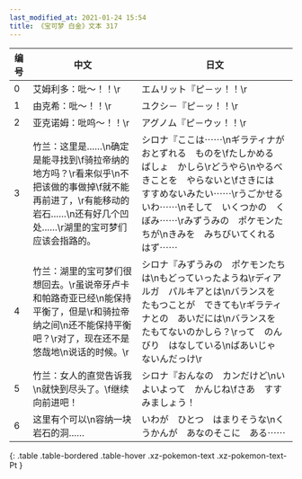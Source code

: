 ```yaml
---
last_modified_at: 2021-01-24 15:54
title: 《宝可梦 白金》文本 317
---
```

| 编号 | 中文 | 日文 |
| ---- | ---- | ---- |
| 0 | 艾姆利多：吡～！！\r | エムリット『ピ－ッ！！\r |
| 1 | 由克希：吡～！！\r | ユクシ－『ピ－ッ！！\r |
| 2 | 亚克诺姆：吡呜～！！\r | アグノム『ピ－ウッ！！\r |
| 3 | 竹兰：这里是……\n确定是能寻找到\f骑拉帝纳的地方吗？\r看来似乎\n不把该做的事做掉\f就不能再前进了，\r有能移动的岩石……\n还有好几个凹处……\r湖里的宝可梦们应该会指路的。 | シロナ『ここは⋯⋯\nギラティナが　おとずれる　ものを\fたしかめる　ばしょ　かしら\rどうやら\nやるべきことを　やらないと\fさきには　すすめないみたい⋯⋯\rうごかせる　いわ⋯⋯\nそして　いくつかの　くぼみ⋯⋯\rみずうみの　ポケモンたちが\nきみを　みちびいてくれる　はず⋯⋯ |
| 4 | 竹兰：湖里的宝可梦们很想回去。\r虽说帝牙卢卡和帕路奇亚已经\n能保持平衡了，但是\r和骑拉帝纳之间\n还不能保持平衡吧？\r对了，现在还不是悠哉地\n说话的时候。\r | シロナ『みずうみの　ポケモンたちは\nもどっていったようね\rディアルガ　パルキアとは\nバランスを　たもつことが　できても\rギラティナとの　あいだには\nバランスを　たもてないのかしら？\rって　のんびり　はなしている\nばあいじゃ　ないんだっけ\r |
| 5 | 竹兰：女人的直觉告诉我\n就快到尽头了。\f继续向前进吧！ | シロナ『おんなの　カンだけど\nいよいよって　かんじね\fさあ　すすみましょう！ |
| 6 | 这里有个可以\n容纳一块岩石的洞…… | いわが　ひとつ　はまりそうな\nくうかんが　あなのそこに　ある⋯⋯ |
{: .table .table-bordered .table-hover .xz-pokemon-text .xz-pokemon-text-Pt }